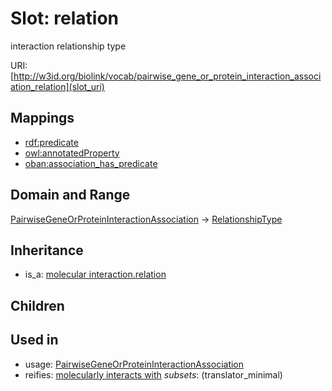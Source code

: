 # Slot: relation


interaction relationship type

URI: [http://w3id.org/biolink/vocab/pairwise_gene_or_protein_interaction_association_relation](slot_uri)
## Mappings

 * [rdf:predicate](http://purl.obolibrary.org/obo/rdf_predicate)
 * [owl:annotatedProperty](http://purl.obolibrary.org/obo/owl_annotatedProperty)
 * [oban:association_has_predicate](http://purl.obolibrary.org/obo/oban_association_has_predicate)
## Domain and Range

[PairwiseGeneOrProteinInteractionAssociation](PairwiseGeneOrProteinInteractionAssociation.md) -> [RelationshipType](RelationshipType.md)
## Inheritance

 *  is_a: [molecular interaction.relation](molecular_interaction_relation.md)
## Children

## Used in

 *  usage: [PairwiseGeneOrProteinInteractionAssociation](PairwiseGeneOrProteinInteractionAssociation.md)
 *  reifies: [molecularly interacts with](molecularly_interacts_with.md) *subsets*: (translator_minimal)
